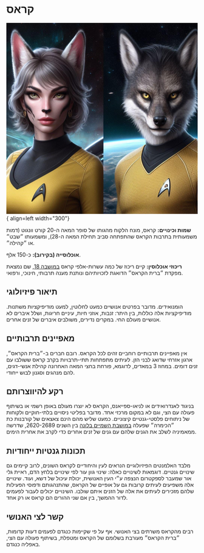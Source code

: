 # קראס

![human](assets/keras.jpg){ align=left width="300"}

**שמות וכינויים:** קראס, מונח הלקוח מהגותו של סופר המאה ה-20 קורט וונגוט (דמות משמעותית בתרבות הקראס שהתפתחה
סביב תחילת המאה ה-28), ומשמעותו ״שבט״ או ״קהילה״.

**אוכלוסייה (בקירוב):** כ-150 אלף.

**ריכוזי אוכלוסין:** קיים ריכוז של כמה עשרות-אלפי קראס [במושבה 18](../../מושבות%20הצי/02-colony-18.md), שם
נמצאת מפקדת ״ברית הקראס״ הדואגת לזכויותיהם ונותנת מענה תרבותי, חינוכי, ורפואי.

## תיאור פיזיולוגי

הומנואידים. מדובר בפרטים אנושיים כמעט לחלוטין, למעט מודיפיקציות משתנות. מודיפיקציות אלה כוללות, בין היתר: זנבות, אוזני
חיות, עיניים חריגות, ושלל איברים לא אנושיים מעולם החי. במקרים נדירים, משולבים איברים של זנים אחרים.

## מאפיינים תרבותיים

אין מאפיינים תרבותיים רוחביים זהים לכל הקראס. רובם חברים ב-״ברית הקראס״, ארגון אזרחי שדואג לבני הזן. לעיתים מתפתחות
תתי-תרבויות בקרב קראס ששולבו עם זנים דומים. במחוז 3 במאדים, לדוגמא, פורחת בחצי המאה האחרונה קהילת אנשי-דגים, להם
מנהגים וסגנון לבוש ייחודי.

## רקע להיווצרותם

בניגוד לאנדרואידים או לניאו-ספייאנס, הקראס לא יוצרו מעולם באופן רשמי או בשיתוף פעולה עם הצי, וגם לא במקום מרכזי אחד.
מדובר בפליטי ניסויים בלתי-חוקיים ולקוחות של ניתוחים פלסטי-גנטיים קיצוניים. כמעט שליש מהם הינם צאצאים של קורבנות
כת ״הכימרה״ שפעלה [במושבת השמיים בלונה](../../מושבות%20הצי/08-former-colonies.md#_1) בין השנים 2620-2689, שדרשה ממאמיניה
לשלב את הגנים שלהם עם גנים של זנים אחרים כדי לקרב את אחרית הימים.

## תכונות גנטיות ייחודיות

מלבד האלמנטים הפיזיולוגיים הנראים לעין והיחודיים לקראס השונים, לרוב קיימים גם שינויים גנטיים. דוגמאות לשינויים כאלה:
שינוי גוון עור לפי שינויים בלחץ הדם, ראיית גלי אור שמעבר לספקטרום הנצפה ע״י העין האנושית, יכולת עיכול של דשא, ועוד.
שינויים אלה משפיעים לעיתים קרובות גם על אופיים של הקראס, שהתנהגותם ודפוסי הפעילות שלהם מזכירים לעיתים את אלה של
הזנים איתם שולבו. השינויים יכולים לעבור לפעמים לדור ההמשך, בין אם שני ההורים הם קראס או רק אחד.

## קשר לצי האנושי

רבים מהקראס משרתים בצי האנושי. אף על פי שקיימות כנגדם לפעמים דעות קדומות, ״ברית הקראס״ מעורבת בשלומם של הקראס
ומטפלת, בשיתוף פעולה עם הצי, באפליה כנגדם.
